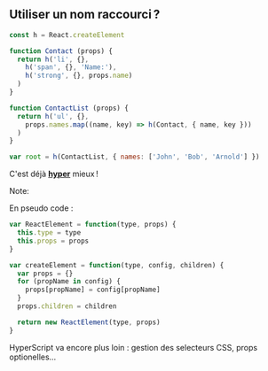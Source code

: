 ## Utiliser un nom raccourci ?

```js
const h = React.createElement

function Contact (props) {
  return h('li', {},
    h('span', {}, 'Name:'),
    h('strong', {}, props.name)
  )
}

function ContactList (props) {
  return h('ul', {},
    props.names.map((name, key) => h(Contact, { name, key }))
  )
}

var root = h(ContactList, { names: ['John', 'Bob', 'Arnold'] })
```

C'est déjà [**hyper**](https://github.com/Matt-Esch/virtual-dom/tree/master/virtual-hyperscript) mieux !

Note:

En pseudo code :

```js
var ReactElement = function(type, props) {
  this.type = type
  this.props = props
}

var createElement = function(type, config, children) {
  var props = {}
  for (propName in config) {
    props[propName] = config[propName]
  }
  props.children = children

  return new ReactElement(type, props)
}
```

HyperScript va encore plus loin : gestion des selecteurs CSS, props optionelles…
